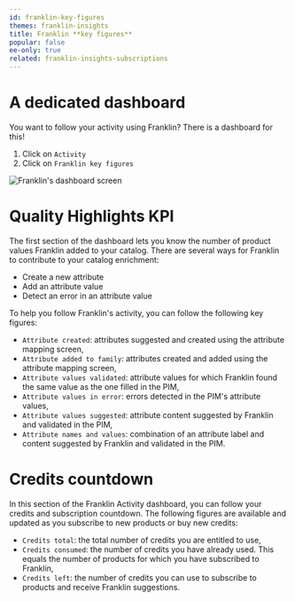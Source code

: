 ```yaml
---
id: franklin-key-figures
themes: franklin-insights
title: Franklin **key figures**
popular: false
ee-only: true
related: franklin-insights-subscriptions
---
```

# A dedicated dashboard
You want to follow your activity using Franklin? There is a dashboard for this!
1. Click on `Activity`
2. Click on `Franklin key figures`

![Franklin's dashboard screen](../img/Akeneo_Screenshot_Franklin_Insights_key-figures.png)

# Quality Highlights KPI

The first section of the dashboard lets you know the number of product values Franklin added to your catalog. There are several ways for Franklin to contribute to your catalog enrichment:
- Create a new attribute
- Add an attribute value
- Detect an error in an attribute value


To help you follow Franklin's activity, you can follow the following key figures:
- `Attribute created`: attributes suggested and created using the attribute mapping screen,
- `Attribute added to family`: attributes created and added using the attribute mapping screen,
- `Attribute values validated`: attribute values for which Franklin found the same value as the one filled in the PIM,
- `Attribute values in error`: errors detected in the PIM's attribute values,
- `Attribute values suggested`: attribute content suggested by Franklin and validated in the PIM,
- `Attribute names and values`: combination of an attribute label and content suggested by Franklin and validated in the PIM.


# Credits countdown

In this section of the Franklin Activity dashboard, you can follow your credits and subscription countdown. The following figures are available and updated as you subscribe to new products or buy new credits:
- `Credits total`: the total number of credits you are entitled to use,
- `Credits consumed`: the number of credits you have already used. This equals the number of products for which you have subscribed to Franklin,
- `Credits left`: the number of credits you can use to subscribe to products and receive Franklin suggestions.
